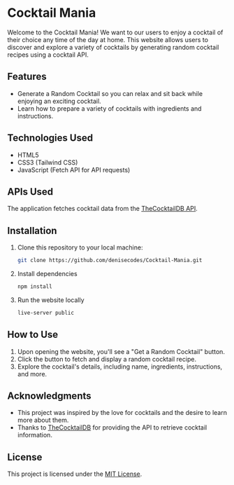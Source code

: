 # Cocktail Mania

Welcome to the Cocktail Mania! We want to our users to enjoy a cocktail of their choice any time of the day at home. This website allows users to discover and explore a variety of cocktails by generating random cocktail recipes using a cocktail API.

## Features

- Generate a Random Cocktail so you can relax and sit back while enjoying an exciting cocktail.
- Learn how to prepare a variety of cocktails with ingredients and instructions.

## Technologies Used

- HTML5
- CSS3 (Tailwind CSS)
- JavaScript (Fetch API for API requests)

## APIs Used

The application fetches cocktail data from the [TheCocktailDB API](https://www.thecocktaildb.com/).

<!-- ## Live Demo

Check out the live demo of the Cocktail Mania website [here](https://your-demo-link.com). -->

## Installation

1. Clone this repository to your local machine:

   ```bash
   git clone https://github.com/denisecodes/Cocktail-Mania.git
   ```

2. Install dependencies

   ```bash
   npm install
   ```

3. Run the website locally

   ```bash
   live-server public
   ```

## How to Use

1. Upon opening the website, you'll see a "Get a Random Cocktail" button.
2. Click the button to fetch and display a random cocktail recipe.
3. Explore the cocktail's details, including name, ingredients, instructions, and more.


## Acknowledgments

- This project was inspired by the love for cocktails and the desire to learn more about them.
- Thanks to [TheCocktailDB](https://www.thecocktaildb.com/) for providing the API to retrieve cocktail information.

## License

This project is licensed under the [MIT License](LICENSE).


<!-- npm install
npx tailwindcss -i src/styles.css -o public/styles.css --watch
live-server public -->